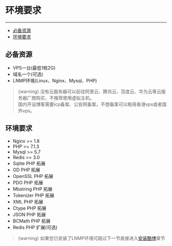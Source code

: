 # 环境要求

---

- [必备资源](#section-1)
- [环境要求](#section-2)

<a name="section-1"></a>
## 必备资源
* VPS一台(最低1核2G)
* 域名一个(可选)
* LNMP环境(Linux、Nginx、Mysql、PHP)  

> {warning} 没有云服务器可以前往阿里云、腾讯云、百度云、华为云等云服务器厂商购买，不推荐使用虚拟主机。  
国内开设博客需要icp备案、公安网备案，不想备案可以租用香港vps或者国外vps。

<a name="section-2"></a>
## 环境要求
* Nginx >= 1.8
* PHP >= 7.1.3
* Mysql >= 5.7
* Redis >= 3.0
* Sqlite PHP 拓展
* GD PHP 拓展
* OpenSSL PHP 拓展
* PDO PHP 拓展
* Mbstring PHP 拓展
* Tokenizer PHP 拓展
* XML PHP 拓展
* Ctype PHP 拓展
* JSON PHP 拓展
* BCMath PHP 拓展
* Redis PHP 扩展(可选)  

> {warning} 如果您已安装了LNMP环境可跳过下一节直接进入[安装酷博](/{{route}}/{{version}}/setup)章节
